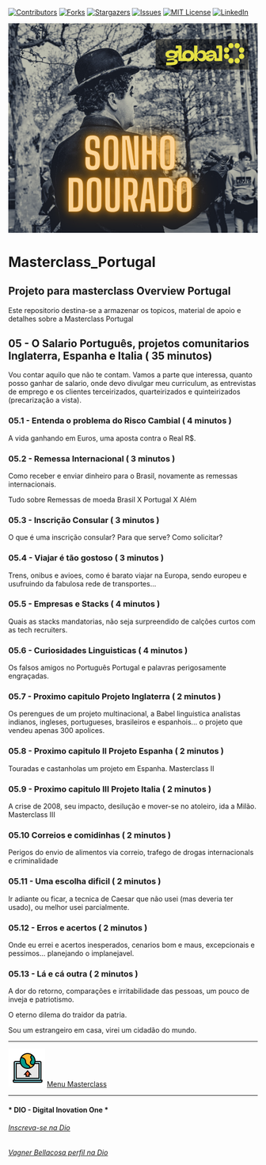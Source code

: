 <!-- PROJECT SHIELDS -->

[![Contributors][contributors-shield]][contributors-url]
[![Forks][forks-shield]][forks-url]
[![Stargazers][stars-shield]][stars-url]
[![Issues][issues-shield]][issues-url]
[![MIT License][license-shield]][license-url]
[![LinkedIn][linkedin-shield]][linkedin-url]

<!-- PROJECT LOGO -->
![Sonhos dourados](Images/GoldenAge.png "Viver na Europa")


# Masterclass_Portugal

## Projeto para masterclass Overview Portugal

Este repositorio destina-se a armazenar os topicos, material de apoio e detalhes sobre a Masterclass Portugal

## 05 - O Salario Português, projetos comunitarios Inglaterra, Espanha e Italia ( 35 minutos)

Vou contar aquilo que não te contam. Vamos a parte que interessa, quanto posso ganhar de salario, onde devo divulgar meu curriculum, as entrevistas de emprego e os clientes terceirizados, quarteirizados e quinteirizados (precarização a vista).

### 05.1 - Entenda o problema do Risco Cambial ( 4 minutos )

A vida ganhando em Euros, uma aposta contra o Real R$.

### 05.2 - Remessa Internacional ( 3 minutos )

Como receber e enviar dinheiro para o Brasil, novamente as remessas internacionais.

Tudo sobre Remessas de moeda Brasil X Portugal X Além

### 05.3 - Inscrição Consular ( 3 minutos )

O que é uma inscrição consular? Para que serve? Como solicitar?

### 05.4 - Viajar é tão gostoso ( 3 minutos )

Trens, onibus e avioes, como é barato viajar na Europa, sendo europeu e usufruindo da fabulosa rede de transportes...

### 05.5 - Empresas e Stacks ( 4 minutos )

Quais as stacks mandatorias, não seja surpreendido de calções curtos com as tech recruiters.

### 05.6 - Curiosidades Linguisticas ( 4 minutos )

Os falsos amigos no Português Portugal e palavras perigosamente engraçadas.

### 05.7 - Proximo capitulo Projeto Inglaterra ( 2 minutos )

Os perengues de um projeto multinacional, a Babel linguistica analistas indianos, ingleses, portugueses, brasileiros e espanhois... o projeto que vendeu apenas 300 apolices.

### 05.8 - Proximo capitulo II Projeto Espanha  ( 2 minutos )

Touradas e castanholas um projeto em Espanha. Masterclass II

### 05.9 - Proximo capitulo III Projeto Italia  ( 2 minutos )

A crise de 2008, seu impacto, desilução e mover-se no atoleiro, ida a Milão. Masterclass III

### 05.10 Correios e comidinhas ( 2 minutos )

Perigos do envio de alimentos via correio, trafego de drogas internacionals e criminalidade 

### 05.11 - Uma escolha dificil  ( 2 minutos )

Ir adiante ou ficar, a tecnica de Caesar que não usei (mas deveria ter usado), ou melhor usei parcialmente.

### 05.12 - Erros e acertos  ( 2 minutos )

Onde eu errei e acertos inesperados, cenarios bom e maus, excepcionais e pessimos... planejando o implanejavel.

### 05.13 - Lá e cá outra  ( 2 minutos )

A dor do retorno, comparações e irritabilidade das pessoas, um pouco de inveja e patriotismo.

O eterno dilema do traidor da patria.

Sou um estrangeiro em casa, virei um cidadão do mundo.



---

![Menu Masterclass](Images/Menu.png "Menu Masterclass") [Menu Masterclass](00_Masterclass.MD)


---

#### * DIO - Digital Inovation One *
######  [Inscreva-se na Dio](https://web.dio.me/sign-up?ref=R5J3ZLTIFS)  

######  [Vagner Bellacosa perfil na Dio](https://web.dio.me/users/vagnerbellacosa?tab=achievements)  

<!-- MARKDOWN LINKS & IMAGES -->
<!-- https://www.markdownguide.org/basic-syntax/#reference-style-links -->
[contributors-shield]: https://img.shields.io/github/contributors/VagnerBellacosa/Masterclass_Portugal.svg?style=for-the-badge
[contributors-url]: https://github.com/VagnerBellacosa/Masterclass_Portugal/graphs/contributors
[forks-shield]: https://img.shields.io/github/forks/VagnerBellacosa/Masterclass_Portugal.svg?style=for-the-badge
[forks-url]: https://github.com/VagnerBellacosa/Masterclass_Portugal/network/members
[stars-shield]: https://img.shields.io/github/stars/VagnerBellacosa/Masterclass_Portugal.svg?style=for-the-badge
[stars-url]: https://github.com/VagnerBellacosa/Masterclass_Portugal/stargazers
[issues-shield]: https://img.shields.io/github/issues/VagnerBellacosa/Masterclass_Portugal.svg?style=for-the-badge
[issues-url]: https://github.com/VagnerBellacosa/Masterclass_Portugal/issues
[license-shield]: https://img.shields.io/github/license/VagnerBellacosa/Masterclass_Portugal.svg?style=for-the-badge
[license-url]: https://github.com/VagnerBellacosa/Masterclass_Portugal/blob/master/LICENSE.txt
[linkedin-shield]: https://img.shields.io/badge/-LinkedIn-black.svg?style=for-the-badge&logo=linkedin&colorB=555
[linkedin-url]: https://www.linkedin.com/in/VagnerBellacosa/
[product-screenshot]: Images/GoldenAge.png


